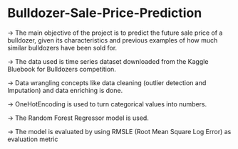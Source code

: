 # Bulldozer-Sale-Price-Prediction
-> The main objective of the project is to predict the future sale price of a bulldozer, given its characteristics and previous examples of how much similar bulldozers have been sold for.

-> The data used is time series dataset downloaded from the Kaggle Bluebook for Bulldozers competition.

-> Data wrangling concepts like data cleaning (outlier detection and Imputation) and data enriching is done.

-> OneHotEncoding is used to turn categorical values into numbers.

-> The Random Forest Regressor model is used.

-> The model is evaluated by using RMSLE (Root Mean Square Log Error) as evaluation metric
